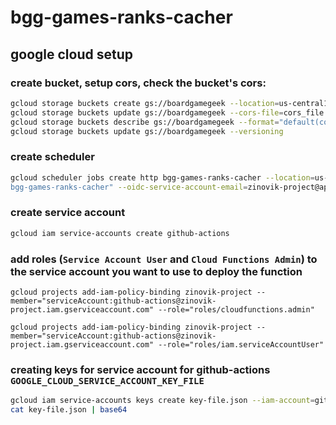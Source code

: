 # bgg-games-ranks-cacher

## google cloud setup

### create bucket, setup cors, check the bucket's cors:

```bash
gcloud storage buckets create gs://boardgamegeek --location=us-central1
gcloud storage buckets update gs://boardgamegeek --cors-file=cors_file.json
gcloud storage buckets describe gs://boardgamegeek --format="default(cors_config)"
gcloud storage buckets update gs://boardgamegeek --versioning
```

### create scheduler

```bash
gcloud scheduler jobs create http bgg-games-ranks-cacher --location=us-central1 --schedule="0 4 * * *" --uri="https://us-central1-zinovik-project.cloudfunctions.net/
bgg-games-ranks-cacher" --oidc-service-account-email=zinovik-project@appspot.gserviceaccount.com --http-method=get
```

### create service account

```bash
gcloud iam service-accounts create github-actions
```

### add roles (`Service Account User` and `Cloud Functions Admin`) to the service account you want to use to deploy the function

```
gcloud projects add-iam-policy-binding zinovik-project --member="serviceAccount:github-actions@zinovik-project.iam.gserviceaccount.com" --role="roles/cloudfunctions.admin"

gcloud projects add-iam-policy-binding zinovik-project --member="serviceAccount:github-actions@zinovik-project.iam.gserviceaccount.com" --role="roles/iam.serviceAccountUser"
```

### creating keys for service account for github-actions `GOOGLE_CLOUD_SERVICE_ACCOUNT_KEY_FILE`

```bash
gcloud iam service-accounts keys create key-file.json --iam-account=github-actions@appspot.gserviceaccount.com
cat key-file.json | base64
```
